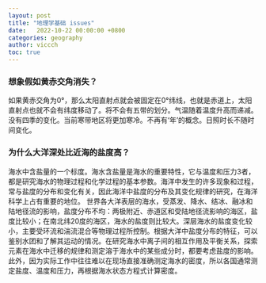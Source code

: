 ```yaml
---
layout: post
title: "地理学基础 issues"
date:   2022-10-22 00:00:00 +0800
categories: geography
author: viccch
toc: true
---
```



### 想象假如黄赤交角消失？
如果黄赤交角为0°，那么太阳直射点就会被固定在0°纬线，也就是赤道上，太阳直射点也就不会有纬度移动了。将不会有五带的划分。气温随着温度升高而递减。没有四季的变化。当前寒带地区将更加寒冷。不再有‘年’的概念。日照时长不随时间变化。


### 为什么大洋深处比近海的盐度高？

海水中含盐量的一个标度。海水含盐量是海水的重要特性，它与温度和压力3者，都是研究海水的物理过程和化学过程的基本参数。海洋中发生的许多现象和过程，常与盐度的分布和变化有关，因此海洋中盐度的分布及其变化规律的研究，在海洋科学上占有重要的地位。
世界各大洋表层的海水，受蒸发、降水、结冰、融冰和陆地径流的影响，盐度分布不均：两极附近、赤道区和受陆地径流影响的海区，盐度比较小；在南北纬20度的海区，海水的盐度则比较大。深层海水的盐度变化较小，主要受环流和湍流混合等物理过程所控制。根据大洋中盐度分布的特征，可以鉴别水团和了解其运动的情况。在研究海水中离子间的相互作用及平衡关系，探索元素在海水中迁移的规律和测定溶于海水中的某些成分时，都要考虑盐度的影响。此外，因为实际工作中往往难以在现场直接准确测定海水的密度，所以各国通常测定盐度、温度和压力，再根据海水状态方程式计算密度。


